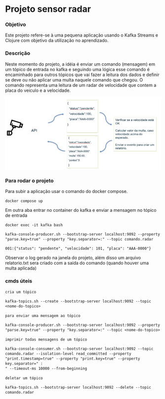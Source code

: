 # Projeto sensor radar

### Objetivo
Este projeto refere-se à uma pequena aplicação usando o Kafka Streams e Clojure com objetivo da utilização no aprendizado.

### Descrição
Neste momento do projeto, a idéia é enviar um comando (mensagem) em um tópico de entrada no kafka e seguindo uma lógica esse comando é encaminhado para outros tópicos que vai fazer a leitura dos dados e definir se deve ou não aplicar uma multa naquele comando que chegou. O comando representa uma leitura de um radar de velocidade que contem a placa do veiculo e a velocidade.

<img src="img.png" alt="Resumo" width="800">

### Para rodar o projeto

Para subir a aplicação usar o comando do docker compose.

```
docker compose up
```
Em outra aba entrar no container do kafka e enviar a mensagem no tópico de entrada


```
docker exec -it kafka bash
```
```
kafka-console-producer.sh --bootstrap-server localhost:9092 --property "parse.key=true" --property "key.separator=:" --topic comando.radar
```
```
001:{"status": "pendente", "velocidade": 101, "placa": "AAA-0000"}
```
Observar o log gerado na janela do projeto, além disso um arquivo relatorio.txt sera criado com a saída do comando (quando houver uma multa aplicada)


### cmds úteis
```cria um tópico ```
```
kafka-topics.sh --create --bootstrap-server localhost:9092 --topic <nome-do-topico>
```

 ```para enviar uma mensagem ao tópico```
 ```
 kafka-console-producer.sh --bootstrap-server localhost:9092 --property "parse.key=true" --property "key.separator=:" --topic <nome-do-topico>
 ```
```imprimir todas mensagens de um tópico```
```
kafka-console-consumer.sh --bootstrap-server localhost:9092 --topic comando.radar --isolation-level read_committed --property "print.timestamp=true" --property "print.key=true" --property key.separator=" :
" --timeout-ms 10000 --from-beginning
```
```deletar um tópico```
```
kafka-topics.sh --bootstrap-server localhost:9092 --delete --topic comando.radar
```
